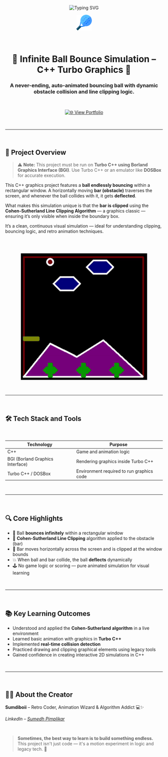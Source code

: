 <!-- TITLE with Animated Typing Effect -->
<p align="center">
  <img src="https://readme-typing-svg.demolab.com?font=Fira+Code&pause=1000&color=BB44FF&center=true&vCenter=true&width=600&lines=Ball+Bounce+Simulation+in+C%2B%2B;Turbo+C%2B%2B+Graphics+%2B+Clipping+Algorithm" alt="Typing SVG" />
</p>

<p align="center">
  <img src="readme-images/paddle-ball.png" width="10%" alt="Ball Logo" />
</p>

<br>

<h1 align="center">🔁 Infinite Ball Bounce Simulation – C++ Turbo Graphics 🔁</h1>
<h3 align="center">A never-ending, auto-animated bouncing ball with dynamic obstacle collision and line clipping logic.</h3>

<br>

<p align="center">
  <a href="https://portfolio-website-c16e.vercel.app/">
    <img src="https://img.shields.io/badge/View%20Portfolio-Live%20Site-blueviolet?style=for-the-badge&logo=vercel" alt="🌐 View Portfolio" />
  </a>
</p>

<br>

---

<br>

## 🚀 Project Overview

> ⚠️ **Note:** This project must be run on **Turbo C++ using Borland Graphics Interface (BGI)**. Use Turbo C++ or an emulator like **DOSBox** for accurate execution.

This C++ graphics project features a **ball endlessly bouncing** within a rectangular window. A horizontally moving **bar (obstacle)** traverses the screen, and whenever the ball collides with it, it gets **deflected**.

What makes this simulation unique is that the **bar is clipped** using the **Cohen-Sutherland Line Clipping Algorithm** — a graphics classic — ensuring it’s only visible when inside the boundary box.

It’s a clean, continuous visual simulation — ideal for understanding clipping, bouncing logic, and retro animation techniques.

<br>
<br>

<p align="center">
  
  <img src="readme-images/Media11-ezgif.com-crop.gif" alt="Gameplay Demo" width="80%">
  
</p>

<br>

---

<br>

## 🛠️ Tech Stack and Tools

<br>

<div align="center">

<table>
  <thead>
    <tr>
      <th>Technology</th>
      <th>Purpose</th>
    </tr>
  </thead>
  <tbody>
    <tr>
      <td>C++</td>
      <td>Game and animation logic</td>
    </tr>
    <tr>
      <td>BGI (Borland Graphics Interface)</td>
      <td>Rendering graphics inside Turbo C++</td>
    </tr>
    <tr>
      <td>Turbo C++ / DOSBox</td>
      <td>Environment required to run graphics code</td>
    </tr>
  </tbody>
</table>

</div>

<br>

---

<br>

## 🔍 Core Highlights

- 🔁 Ball **bounces infinitely** within a rectangular window  
- 📏 **Cohen-Sutherland Line Clipping** algorithm applied to the obstacle (bar)  
- 🧱 Bar moves horizontally across the screen and is clipped at the window bounds  
- 💥 When ball and bar collide, the ball **deflects** dynamically  
- 🕹️ No game logic or scoring — pure animated simulation for visual learning  

<br>

---

<br>

## 📚 Key Learning Outcomes

- Understood and applied the **Cohen-Sutherland algorithm** in a live environment  
- Learned basic animation with graphics in **Turbo C++**  
- Implemented **real-time collision detection**  
- Practiced drawing and clipping graphical elements using legacy tools  
- Gained confidence in creating interactive 2D simulations in C++  

<br>

---

<br>

## 👨‍💻 About the Creator

**Sumdiboii** – Retro Coder, Animation Wizard & Algorithm Addict 💻✨  

*LinkedIn – [Sumedh Pimplikar](https://www.linkedin.com/in/sumedh-pimplikar)*

<br>

> **Sometimes, the best way to learn is to build something endless.** This project isn't just code — it's a motion experiment in logic and legacy tech. 🚀

